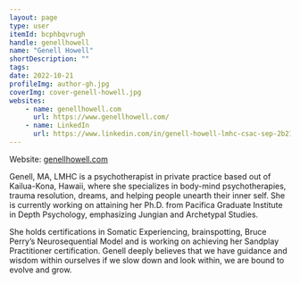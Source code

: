```yaml
---
layout: page
type: user
itemId: bcphbqvrugh
handle: genellhowell
name: "Genell Howell"
shortDescription: ""
tags:
date: 2022-10-21
profileImg: author-gh.jpg
coverImg: cover-genell-howell.jpg
websites:
    - name: genellhowell.com
      url: https://www.genellhowell.com/
    - name: LinkedIn
      url: https://www.linkedin.com/in/genell-howell-lmhc-csac-sep-2b216b7b/
---
```


Website: [genellhowell.com](https://www.genellhowell.com/)

Genell, MA, LMHC is a psychotherapist in private practice based out of Kailua-Kona, Hawaii, where she specializes in body-mind psychotherapies, trauma resolution, dreams, and helping people unearth their inner self. She is currently working on attaining her Ph.D. from Pacifica Graduate Institute in Depth Psychology, emphasizing Jungian and Archetypal Studies.

She holds certifications in Somatic Experiencing, brainspotting, Bruce Perry’s Neurosequential Model and is working on achieving her Sandplay Practitioner certification. Genell deeply believes that we have guidance and wisdom within ourselves if we slow down and look within, we are bound to evolve and grow.
